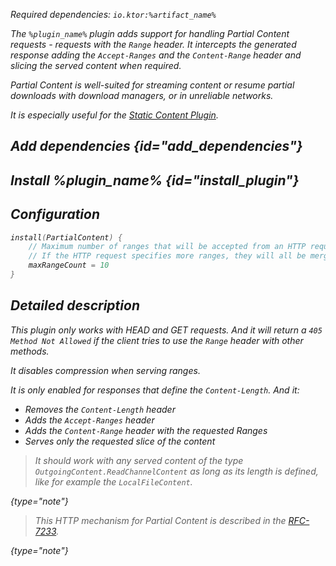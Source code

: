 [//]: # (title: Partial content)

<include src="lib.xml" include-id="outdated_warning"/>

<var name="artifact_name" value="ktor-server-partial-content"/>
<var name="plugin_name" value="PartialContent"/>

<microformat>
<p>
Required dependencies: <code>io.ktor:%artifact_name%</code>
</p>
</microformat>

The `%plugin_name%` plugin adds support for handling Partial Content requests - requests with the `Range` header. 
It intercepts the generated response adding the `Accept-Ranges` and the `Content-Range` header and slicing the served content when required.

Partial Content is well-suited for streaming content or resume partial downloads with
download managers, or in unreliable networks.

It is especially useful for the [Static Content Plugin](Serving_Static_Content.md).


## Add dependencies {id="add_dependencies"}

<include src="lib.xml" include-id="add_ktor_artifact_intro"/>
<include src="lib.xml" include-id="add_ktor_artifact"/>

## Install %plugin_name% {id="install_plugin"}

<include src="lib.xml" include-id="install_plugin"/>

## Configuration

```kotlin
install(PartialContent) {
    // Maximum number of ranges that will be accepted from an HTTP request.
    // If the HTTP request specifies more ranges, they will all be merged into a single range.
    maxRangeCount = 10
}
```

## Detailed description

This plugin only works with *HEAD* and *GET* requests.
And it will return a `405 Method Not Allowed` if the client tries to use the `Range`
header with other methods.

It disables compression when serving ranges.

It is only enabled for responses that define the `Content-Length`. And it:

* Removes the `Content-Length` header
* Adds the `Accept-Ranges` header 
* Adds the `Content-Range` header with the requested Ranges
* Serves only the requested slice of the content

>It should work with any served content of the type `OutgoingContent.ReadChannelContent`
>as long as its length is defined, like for example the `LocalFileContent`.
>
{type="note"}

>This HTTP mechanism for Partial Content is described in the [RFC-7233](https://tools.ietf.org/html/rfc7233#section-4.1).
>
{type="note"}